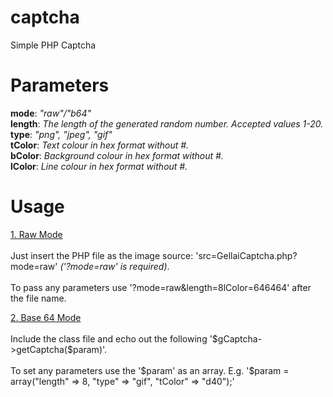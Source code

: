 # captcha
Simple PHP Captcha
# Parameters
<b>mode</b>: <i>"raw"/"b64"</i><br>
<b>length</b>: <i>The length of the generated random number. Accepted values 1-20.</i><br>
<b>type</b>: <i>"png", "jpeg", "gif"</i><br>
<b>tColor</b>: <i>Text colour in hex format without #.</i><br>
<b>bColor</b>: <i>Background colour in hex format without #.</i><br>
<b>lColor</b>: <i>Line colour in hex format without #.</i><br>
# Usage
<p><u>1. Raw Mode</u><br>
  <br>
  Just insert the PHP file as the image source: 'src=GellaiCaptcha.php?mode=raw' <i>('?mode=raw' is required)</i>.<br>
  <br>
  To pass any parameters use '?mode=raw&length=8lColor=646464' after the file name.</p>
<p><u>2. Base 64 Mode</u><br>
  <br>
  Include the class file and echo out the following '$gCaptcha->getCaptcha($param)'.<br>
  <br>
  To set any parameters use the '$param' as an array. E.g. '$param = array("length" => 8, "type" => "gif", "tColor" => "d40");'</p> 
